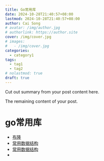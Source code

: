 ```yaml
---
title: Go常用库
date: 2024-10-28T21:40:57+08:00
lastmod: 2024-10-28T21:40:57+08:00
author: Cai Song
# avatar: /img/author.jpg
# authorlink: https://author.site
cover: /img/cover.jpg
# images:
#   - /img/cover.jpg
categories:
  - category1
tags:
  - tag1
  - tag2
# nolastmod: true
draft: true
---
```


Cut out summary from your post content here.

<!--more-->

The remaining content of your post.
# go常用库

* [布隆](https://github.com/bits-and-blooms/bloom "bloom")
* [常用数据结构](https://github.com/Workiva/go-datastructures "go-datastructures")
* [常用数据结构](https://github.com/emirpasic/gods "gods")
* 


